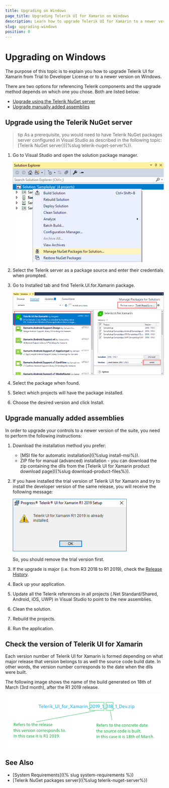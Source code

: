 ```yaml
---
title: Upgrading on Windows
page_title: Upgrading Telerik UI for Xamarin on Windows
description: Learn how to upgrade Telerik UI for Xamarin to a newer version of Windows
slug: upgrading-windows
position: 0
---
```


# Upgrading on Windows

The purpose of this topic is to explain you how to upgrade Telerik UI for Xamarin from Trial to Developer License or to a newer version on Windows. 

There are two options for referencing Telerik components and the upgrade method depends on which one you chose. Both are listed below:

* [Upgrade using the Telerik NuGet server](#upgrade-using-the-telerik-nuget-server)
* [Upgrade manually added assemblies](#upgrade-manually-added-assemblies)

## Upgrade using the Telerik NuGet server

>tip As a prerequisite, you would need to have Telerik NuGet packages server configured in Visual Studio as described in the following topic: [Telerik NuGet server]({%slug telerik-nuget-server%}). 

1.	Go to Visual Studio and open the solution package manager.

	![Open PackageManager](images/nuget_managesolution.png)

2.	Select the Telerik server as a package source and enter their credentials when prompted.
3.	Go to Installed tab and find Telerik.UI.for.Xamarin package. 

	![Update](images/nuget_upgrade.png)

4.	Select the package when found.
5.	Select which projects will have the package installed.
6.	Choose the desired version and click Install.

## Upgrade manually added assemblies

In order to upgrade your controls to a newer version of the suite, you need to perform the following instructions:

1. Download the installation method you prefer:

	* [MSI file for automatic installation]({%slug install-msi%}).
	* ZIP file for manual (advanced) installation - you can download the zip containing the dlls from the [Telerik UI for Xamarin product download page]({%slug download-product-files%}).

2. If you have installed the trial version of Telerik UI for Xamarin and try to install the developer version of the same release, you will receive the following message: 

	![Update](images/trial_installed.png)

	So, you should remove the trial version first.

3. If the upgrade is major (i.e. from R3 2018 to R1 2019), check the [Release History](https://www.telerik.com/support/whats-new/xamarin-ui/release-history).
4. Back up your application.
5. Update all the Telerik references in all projects (.Net Standard/Shared, Android, iOS, UWP) in Visual Studio to point to the new assemblies.
6. Clean the solution.
7. Rebuild the projects.
8. Run the application.

## Check the version of Telerik UI for Xamarin

Each version number of Telerik UI for Xamarin is formed depending on what major release that version belongs to as well the source code build date. In other words, the version number corresponds to the date when the dlls were built.

The following image shows the name of the build generated on 18th of March (3rd month), after the R1 2019 release.

![Version](images/versions.png)

## See Also

- [System Requirements]({% slug system-requirements %})
- [Telerik NuGet packages server]({%slug telerik-nuget-server%})
